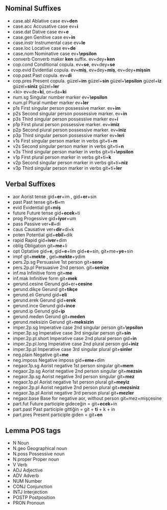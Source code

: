 ## Nominal Suffixes

- case.abl Ablative case ev+**den**
- case.acc Accusative case ev+**i**
- case.dat Dative case ev+**e**
- case.gen Genitive case ev+**in**
- case.instr Instrumental case ev+**le**
- case.loc  Locative case ev+**de**
- case.nom  Nominative case ev+**\epsilon**
- converb   Converb maker **ken** suffix. ev+dey+**ken**
- cop.cond  Conditional copula. ev+**se**, ev+dey+**se**
- cop.evid  Evidential copula. ev+**miş**, ev+dey+**miş**, ev+dey+**mişsin**
- cop.past  Past copula. ev+**di**
- cop.pres  Present copula. güzel+**im** güzel+**sin** güzel+**\epsilon** güzel+**iz** güzel+**siniz** güzel+**ler**
- \<ki\> ev+de+**ki**, on+da+**ki**
- num.sg Singular number marker ev+**\epsilon**
- num.pl Plural number marker  ev+**ler**
- p1s First singular person possessive marker. ev+**im**
- p2s Second singular person possessive marker. ev+**in**
- p3s Third singular person possessive marker ev+**i**
- p1p First plural person possessive marker. ev+**imiz**
- p2p Second plural person possessive marker. ev+**iniz**
- p3p Third singular person possessive marker ev+**leri**
- v1s First singular person marker in verbs  git+ti+**m**
- v2s Second singular person marker in verbs git+ti+**n**
- v3s Third singular person marker in verbs git+ti+**\epsilon**
- v1p First plural person marker in verbs  git+ti+**k**
- v2p Second singular person marker in verbs git+ti+**niz**
- v3p Third singular person marker in verbs git+ti+**ler**


## Verbal Suffixes

- aor  Aorist tense gid+**er**+im , gid+**er**+sin
- past Past tense git+**ti**+m
- evid Evidential git+**miş**
- future Future tense gid+**ecek**+ti
- prog Progessive gid+**iyor**+um
- pass Passive ver+**il**+di
- caus Causative ver+**dir**+di+k
- poten Potential gid+**ebil**+dik
- rapid Rapid gid+**iver**+dim
- oblig Obligation git+**me**+li
- opt   Optative gid+**e**, gid+**e**+lim  gid+**e**+sin, git+me+**ye**+sin
- impf  git+**mekte** , gel+**mekte**+ydim
- pers.2p.sg  Persuasive 1st person git+**sene**
- pers.2p.pl Persuasive 2nd person. git+**senize**
- inf.ma Infinitive form git+**me**
- inf.mak Infinitive form git+**mek** 
- gerund.cesine Gerund gid+er+**cesine**
- gerund.dikçe  Gerund git+**tikçe**
- gerund.eli    Gerund gid+**eli**
- gerund.erek   Gerund gid+**erek**
- gerund.ince   Gerund gid+**ince**
- gerund.ip     Gerund gid+**ip**
- gerund.meden  Gerund git+**meden**
- gerund.meksizin  Gerund git+**meksizin**
- imper.2p.sg Imperative case 2nd singular person git+**\epsilon**
- imper.3p.sg Imperative case 3rd singular person git+**sin**
- imper.2p.pl.short Imperative case 2nd plural person gid+**in**
- imper.2p.pl.long  Imperative case 2nd plural person gid+**iniz**
- imper.3p.pl Imperative case 3rd singular plural git+**sinler**
- neg.plain Negative git+**me**
- neg.imposs Negative imposs gid+**eme**+dim
- negaor.1p.sg Aorist negative 1st person singular git+**mem**
- negaor.2p.sg Aorist negative 2nd person singular git+**mezsin**
- negaor.3p.sg Aorist negative 3rd person singular git+**mez**
- negaor.1p.pl Aorist negative 1st person plural git+**meyiz**
- negaor.2p.pl Aorist negative 2nd person plural git+**mezsiniz**
- negaor.3p.pl Aorist negative 3rd person plural git+**mezler**
- negaor.base Base for negative aor, without person  git+mez+mişçesine
- part.fut Future participle gideceğin = git+**ecek**+in 
- part.past Past participle gittiğin = git + **ti** + k + in
- part.pres  Present participle giden = git+**en**


## Lemma POS tags

- N  Noun
- N.geo Geographical noun
- N.poss Possessive noun
- N.proper Proper noun
- V  Verb
- ADJ Adjective
- ADV Adverb
- NUM Number
- CONJ Conjunction
- INTJ Interjection
- POSTP Postposition
- PRON Pronoun
